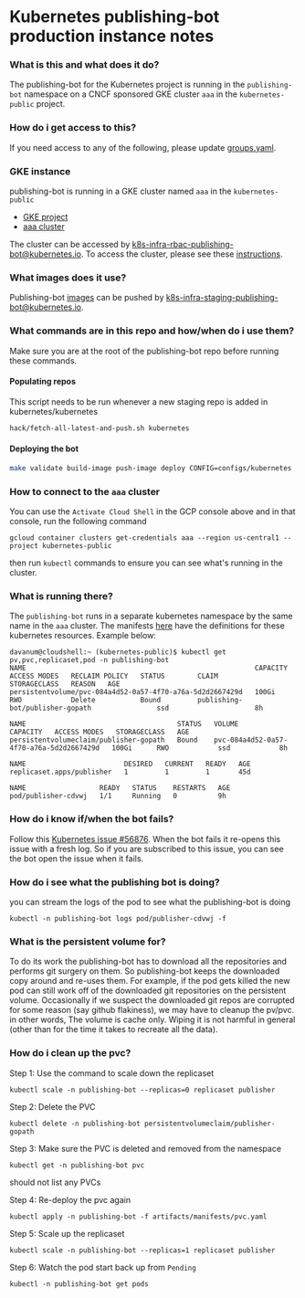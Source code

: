 # Kubernetes publishing-bot production instance notes

### What is this and what does it do?

The publishing-bot for the Kubernetes project is running in the `publishing-bot` namespace  on a CNCF sponsored GKE cluster `aaa` in the `kubernetes-public` project.

### How do i get access to this?

If you need access to any of the following, please update [groups.yaml].

### GKE instance

publishing-bot is running in a GKE cluster named `aaa` in the `kubernetes-public`
- [GKE project](https://console.cloud.google.com/kubernetes/list/overview?project=kubernetes-public)
- [aaa cluster](https://console.cloud.google.com/kubernetes/clusters/details/us-central1/aaa/details?project=kubernetes-public)

The cluster can be accessed by [k8s-infra-rbac-publishing-bot@kubernetes.io].
To access the cluster, please see these [instructions].

### What images does it use?

Publishing-bot [images] can be pushed by [k8s-infra-staging-publishing-bot@kubernetes.io].

### What commands are in this repo and how/when do i use them?

Make sure you are at the root of the publishing-bot repo before running these commands.

#### Populating repos

This script needs to be run whenever a new staging repo is added in kubernetes/kubernetes

```sh
hack/fetch-all-latest-and-push.sh kubernetes
```

#### Deploying the bot

```sh
make validate build-image push-image deploy CONFIG=configs/kubernetes
```

### How to connect to the `aaa` cluster

You can use the `Activate Cloud Shell` in the GCP console above and in that console, run the following command
```
gcloud container clusters get-credentials aaa --region us-central1 --project kubernetes-public
```

then run `kubectl` commands to ensure you can see what's running in the cluster.

### What is running there?

The `publishing-bot` runs in a separate kubernetes namespace by the same name in the `aaa` cluster.
The manifests [here](https://github.com/kubernetes/publishing-bot/tree/master/artifacts/manifests) have the definitions
for these kubernetes resources. Example below:

````shell
davanum@cloudshell:~ (kubernetes-public)$ kubectl get pv,pvc,replicaset,pod -n publishing-bot
NAME                                                        CAPACITY   ACCESS MODES   RECLAIM POLICY   STATUS        CLAIM                                          STORAGECLASS   REASON   AGE
persistentvolume/pvc-084a4d52-0a57-4f70-a76a-5d2d2667429d   100Gi      RWO            Delete           Bound         publishing-bot/publisher-gopath                ssd                     8h

NAME                                     STATUS   VOLUME                                     CAPACITY   ACCESS MODES   STORAGECLASS   AGE
persistentvolumeclaim/publisher-gopath   Bound    pvc-084a4d52-0a57-4f70-a76a-5d2d2667429d   100Gi      RWO            ssd            8h

NAME                        DESIRED   CURRENT   READY   AGE
replicaset.apps/publisher   1         1         1       45d

NAME                  READY   STATUS    RESTARTS   AGE
pod/publisher-cdvwj   1/1     Running   0          9h
````

### How do i know if/when the bot fails?

Follow this [Kubernetes issue #56876](https://github.com/kubernetes/kubernetes/issues/56876). When the bot fails it
re-opens this issue with a fresh log. So if you are subscribed to this issue, you can see the bot open the issue
when it fails.

### How do i see what the publishing bot is doing?

you can stream the logs of the pod to see what the publishing-bot is doing
```shell
kubectl -n publishing-bot logs pod/publisher-cdvwj -f
```

### What is the persistent volume for?

To do its work the publishing-bot has to download all the repositories and performs git surgery on them. So publishing-bot
keeps the downloaded copy around and re-uses them. For example, if the pod gets killed the new pod can still work off
of the downloaded git repositories on the persistent volume. Occasionally if we suspect the downloaded git repos are
corrupted for some reason (say github flakiness), we may have to cleanup the pv/pvc. in other words, The volume is
cache only. Wiping it is not harmful in general (other than for the time it takes to recreate all the data).

### How do i clean up the pvc?

Step 1: Use the command to scale down the replicaset
```shell
kubectl scale -n publishing-bot --replicas=0 replicaset publisher
```

Step 2: Delete the PVC
```shell
kubectl delete -n publishing-bot persistentvolumeclaim/publisher-gopath
```

Step 3: Make sure the PVC is deleted and removed from the namespace
```shell
kubectl get -n publishing-bot pvc
```
should not list any PVCs

Step 4: Re-deploy the pvc again
```shell
kubectl apply -n publishing-bot -f artifacts/manifests/pvc.yaml
```

Step 5: Scale up the replicaset
```shell
kubectl scale -n publishing-bot --replicas=1 replicaset publisher
```

Step 6: Watch the pod start back up from `Pending`
```shell
kubectl -n publishing-bot get pods
```

[k8s-infra-rbac-publishing-bot@kubernetes.io]: https://github.com/kubernetes/k8s.io/blob/7e72aa72f1548af9cf3dbe405f8c317fe637f361/groups/groups.yaml#L405-L418
[k8s-infra-staging-publishing-bot@kubernetes.io]: https://github.com/kubernetes/k8s.io/blob/6a6b50f4d04124b02915bc2736b468def0de96e9/groups/groups.yaml#L992-L1001
[images]: https://console.cloud.google.com/gcr/images/k8s-staging-publishing-bot/GLOBAL/k8s-publishing-bot
[groups.yaml]: https://git.k8s.io/k8s.io/groups/groups.yaml
[instructions]: https://git.k8s.io/k8s.io/running-in-community-clusters.md#access-the-cluster